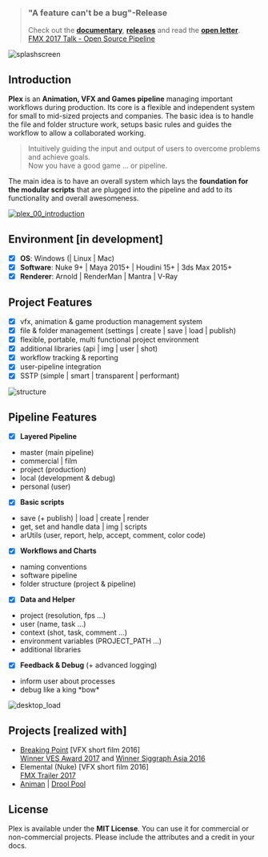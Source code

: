 > ### "A feature can't be a bug"-Release   
> Check out the [**documentary**](https://github.com/richteralexander/plex/wiki), [**releases**](https://github.com/richteralexander/plex/releases) and read the **[open letter](https://github.com/richteralexander/plex/wiki/open-letter)**.     
> [FMX 2017 Talk - Open Source Pipeline](https://www.youtube.com/watch?v=_JC0AMYX_Bw)     

![splashscreen](https://user-images.githubusercontent.com/9514022/29427356-dbd29200-8389-11e7-9731-051ed39d2558.png)

## **Introduction**
**Plex** is an **Animation, VFX and Games pipeline** managing important workflows during production.
Its core is a flexible and independent system for small to mid-sized projects and companies. 
The basic idea is to handle the file and folder structure work, setups basic rules and guides the workflow to allow a collaborated working.

> Intuitively guiding the input and output of users to overcome problems and achieve goals.    
> Now you have a good game ... or pipeline.

The main idea is to have an overall system which lays the **foundation for the modular scripts** that are plugged into the pipeline and add to its functionality and overall awesomeness.    

[![plex_00_introduction](https://user-images.githubusercontent.com/9514022/29458175-179be8ba-841e-11e7-8be7-a83b0a37b28e.PNG)](https://youtu.be/gqRailvSmtw)

## Environment [in development]
- [x] **OS**: Windows (| Linux | Mac)
- [x] **Software**: Nuke 9+ | Maya 2015+ | Houdini 15+ | 3ds Max 2015+
- [x] **Renderer**: Arnold | RenderMan | Mantra | V-Ray

## Project Features
- [x] vfx, animation & game production management system
- [x] file & folder management (settings | create | save | load | publish)
- [x] flexible, portable, multi functional project environment
- [x] additional libraries (api | img | user | shot)
- [x] workflow tracking & reporting
- [x] user-pipeline integration
- [x] SSTP (simple | smart | transparent | performant)

![structure](https://cloud.githubusercontent.com/assets/9514022/25559030/6c4396a2-2d33-11e7-90a2-add01a986613.png)


## Pipeline Features
- [x] **Layered Pipeline**
 - master (main pipeline)
 - commercial | film
 - project (production)
 - local (development & debug)
 - personal (user)
- [x] **Basic scripts**
 - save (+ publish) | load | create | render
 - get, set and handle data | img | scripts
 - arUtils (user, report, help, accept, comment, color code)
- [x] **Workflows and Charts**
 - naming conventions
 - software pipeline
 - folder structure (project & pipeline)
- [x] **Data and Helper**
 - project (resolution, fps ...)
 - user (name, task ...)
 - context (shot, task, comment ...)
 - environment variables (PROJECT_PATH ...)
 - additional libraries
- [x] **Feedback & Debug** (+ advanced logging) 
 - inform user about processes
 - debug like a king \*bow\*   

![desktop_load](https://user-images.githubusercontent.com/9514022/30782643-477e0060-a136-11e7-883d-eadc16fbf0e0.gif)

## **Projects [realized with]**
- [Breaking Point](https://vimeo.com/178452618) \[VFX short film 2016\]   
[Winner VES Award 2017](https://www.visualeffectssociety.com/post/15th-annual-ves-awards-nominees) and [Winner Siggraph Asia 2016](https://sa2016.siggraph.org/en)
- Elemental (Nuke) \[VFX short film 2016\]     
[FMX Trailer 2017](https://www.youtube.com/watch?v=KmI8yakN9d4)
- [Animan](https://www.youtube.com/watch?v=CxxzeZg05mE) | [Drool Pool](https://www.youtube.com/watch?v=EueZW6H8Rq0&t=2s)


## **License**
Plex is available under the **MIT License**. You can use it for commercial or non-commercial projects. Please include the attributes and a credit in your docs.